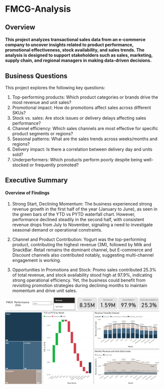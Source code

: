 # FMCG-Analysis

## Overview

#### This project analyzes transactional sales data from an e-commerce company to uncover insights related to product performance, promotional effectiveness, stock availability, and sales trends. The analysis is designed to support stakeholders such as sales, marketing, supply chain, and regional managers in making data-driven decisions.


## Business Questions
This project explores the following key questions:
1. Top-performing products: Which product categories or brands drive the most revenue and unit sales?
2. Promotional impact: How do promotions affect sales across different SKUs?
3. Stock vs. sales: Are stock issues or delivery delays affecting sales performance?
4. Channel efficiency: Which sales channels are most effective for specific product segments or regions?
5. Seasonal patterns: What are the sales trends across weeks/months and regions?
6. Delivery impact: Is there a correlation between delivery day and units sold?
7. Underperformers: Which products perform poorly despite being well-stocked or frequently promoted?

## Executive Summary
#### Overview of Findings
1. Strong Start, Declining Momentum: The business experienced strong revenue growth in the first half of the year (January to June), as seen in the green bars of the YTD vs PYTD waterfall chart. However, performance declined steadily in the second half, with consistent revenue drops from July to November, signaling a need to investigate seasonal demand or operational constraints.

2. Channel and Product Contribution: Yogurt was the top-performing product, contributing the highest revenue (3M), followed by Milk and SnackBar. Retail remains the dominant channel, but E-commerce and Discount channels also contributed notably, suggesting multi-channel engagement is working.


3. Opportunities in Promotions and Stock: Promo sales contributed 25.3% of total revenue, and stock availability stood high at 97.9%, indicating strong operational efficiency. Yet, the business could benefit from revisiting promotion strategies during declining months to maintain momentum and drive unit sales.

![image alt](https://github.com/Windafadillah/FMCG-Analysis/blob/0404955f4292b8c6412071f2ea1a12e7af143d13/Executive%20Summary.png)
